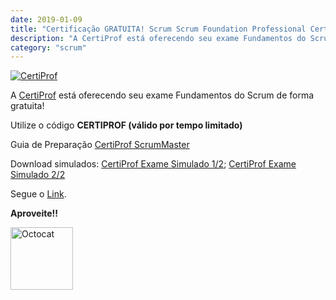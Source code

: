 ```yaml
---
date: 2019-01-09
title: "Certificação GRATUITA! Scrum Scrum Foundation Professional Certificate (SFPC)"
description: "A CertiProf está oferecendo seu exame Fundamentos do Scrum de forma gratuita!"
category: "scrum"
---
```


<p class="alinhar"><a target="_blank" href="http://br.certiprof.org/scrum-foundation-professional-certificate-sfpc-portuguese/"><img class="tamanho" src="../assets/images-posts/0-Outros/CertiProf.png" alt="CertiProf"></a></p>

A [CertiProf](https://www.certiprof.com/) está oferecendo seu exame Fundamentos do Scrum de forma gratuita!

Utilize o código **CERTIPROF (válido por tempo limitado)**

Guia de Preparação [CertiProf ScrumMaster](http://br.certiprof.org/wp-content/uploads/2018/10/CertiProf-Scrum-Master-Professional-Certificate-V072018A.pdf)

Download simulados: [CertiProf Exame Simulado 1/2](http://br.certiprof.org/wp-content/uploads/2018/10/Scrum-Master-PT-Mock-Exam-1-V092018A.pdf); [CertiProf Exame Simulado 2/2](http://br.certiprof.org/wp-content/uploads/2018/10/Scrum-Master-PT-Mock-Exam-2-V092018A.pdf)

Segue o [Link](http://br.certiprof.org/scrum-foundation-professional-certificate-sfpc-portuguese/).

**Aproveite!!**

<p class="alinhar"><img src="../assets/images/octocat.gif" alt="Octocat" width="100" height="100" ></p>
